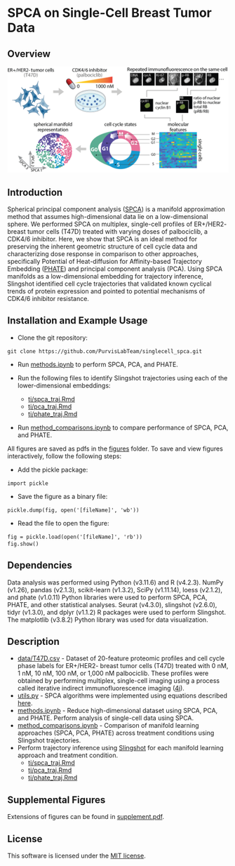 # SPCA on Single-Cell Breast Tumor Data

## Overview 
![Data pipeline for generating SPCA manifolds from single-cell data](./figures/overview.png)

## Introduction 
Spherical principal component analysis ([SPCA](https://doi.org/10.1111/rssb.12508)) is a manifold approximation method that assumes high-dimensional data lie on a low-dimensional sphere. We performed SPCA on multiplex, single-cell profiles of ER+/HER2- breast tumor cells (T47D) treated with varying doses of palbociclib, a CDK4/6 inhibitor. Here, we show that SPCA is an ideal method for preserving the inherent geometric structure of cell cycle data and characterizing dose response in comparison to other approaches, specifically Potential of Heat-diffusion for Affinity-based Trajectory Embedding ([PHATE](https://doi.org/10.1038/s41587-019-0336-3)) and principal component analysis (PCA). Using SPCA manifolds as a low-dimensional embedding for trajectory inference, Slingshot identified cell cycle trajectories that validated known cyclical trends of protein expression and pointed to potential mechanisms of CDK4/6 inhibitor resistance. 

## Installation and Example Usage 
- Clone the git repository: 
```
git clone https://github.com/PurvisLabTeam/singlecell_spca.git
```

- Run [methods.ipynb](./methods.ipynb) to perform SPCA, PCA, and PHATE. 

- Run the following files to identify Slingshot trajectories using each of the lower-dimensional embeddings: 
    - [ti/spca_traj.Rmd](./ti/spca_traj.Rmd)
    - [ti/pca_traj.Rmd](./ti/pca_traj.Rmd)
    - [ti/phate_traj.Rmd](./ti/phate_traj.Rmd)

- Run [method_comparisons.ipynb](./method_comparisions.ipynb) to compare performance of SPCA, PCA, and PHATE. 

All figures are saved as pdfs in the [figures](./figures/) folder. To save and view figures interactively, follow the following steps: 
- Add the pickle package: 
```
import pickle 
```
- Save the figure as a binary file: 
```
pickle.dump(fig, open('[fileName]', 'wb')) 
```
- Read the file to open the figure: 
```
fig = pickle.load(open('[fileName]', 'rb'))
fig.show() 
```  

## Dependencies 
Data analysis was performed using Python (v3.11.6) and R (v4.2.3). NumPy (v1.26), pandas (v2.1.3), scikit-learn (v1.3.2), SciPy (v1.11.14), loess (v2.1.2), and phate (v1.0.11) Python libraries were used to perform SPCA, PCA, PHATE, and other statistical analyses. Seurat (v4.3.0), slingshot (v2.6.0), tidyr (v1.3.0), and dplyr (v1.1.2) R packages were used to perform Slingshot. The matplotlib (v3.8.2) Python library was used for data visualization. 

## Description 
- [data/T47D.csv](./data/T47D.csv) - Dataset of 20-feature proteomic profiles and cell cycle phase labels for ER+/HER2- breast tumor cells (T47D) treated with 0 nM, 1 nM, 10 nM, 100 nM, or 1,000 nM palbociclib. These profiles were obtained by performing multiplex, single-cell imaging using a process called iterative indirect immunofluorescence imaging ([4i](https://doi.org/10.21769/BioProtoc.4712)). 
- [utils.py](./utils.py) - SPCA algorithms were implemented using equations described [here](https://doi.org/10.1111/rssb.12508).
- [methods.ipynb](./methods.ipynb) - Reduce high-dimensional dataset using SPCA, PCA, and PHATE. Perform analysis of single-cell data using SPCA. 
- [method_comparisons.ipynb](./method_comparisions.ipynb) - Comparison of manifold learning approaches (SPCA, PCA, PHATE) across treatment conditions using Slingshot trajectories. 
- Perform trajectory inference using [Slingshot](https://doi.org/10.1186/s12864-018-4772-0) for each manifold learning approach and treatment condition. 
    - [ti/spca_traj.Rmd](./ti/spca_traj.Rmd)
    - [ti/pca_traj.Rmd](./ti/pca_traj.Rmd)
    - [ti/phate_traj.Rmd](./ti/phate_traj.Rmd)

## Supplemental Figures 
Extensions of figures can be found in [supplement.pdf](./supplement.pdf). 

## License 
This software is licensed under the [MIT license](https://opensource.org/licenses/MIT).